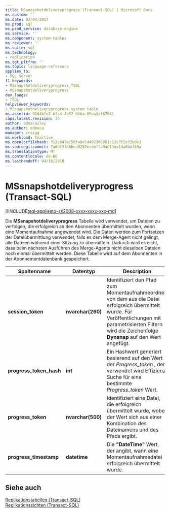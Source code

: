 ```yaml
---
title: MSsnapshotdeliveryprogress (Transact-SQL) | Microsoft Docs
ms.custom: ''
ms.date: 03/04/2017
ms.prod: sql
ms.prod_service: database-engine
ms.service: ''
ms.component: system-tables
ms.reviewer: ''
ms.suite: sql
ms.technology:
- replication
ms.tgt_pltfrm: ''
ms.topic: language-reference
applies_to:
- SQL Server
f1_keywords:
- MSsnapshotdeliveryprogress_TSQL
- MSsnapshotdeliveryprogress
dev_langs:
- TSQL
helpviewer_keywords:
- MSsnapshotdeliveryprogress system table
ms.assetid: 9164bfe2-6fc4-4b52-946a-09ea3cf67041
caps.latest.revision: 30
author: edmacauley
ms.author: edmaca
manager: craigg
ms.workload: Inactive
ms.openlocfilehash: 312cb47a150fa8e1d492306981c13c2f2e32bde3
ms.sourcegitcommit: 7a6df3fd5bea9282ecdeffa94d13ea1da6def80a
ms.translationtype: MT
ms.contentlocale: de-DE
ms.lasthandoff: 04/16/2018
---
```

# <a name="mssnapshotdeliveryprogress-transact-sql"></a>MSsnapshotdeliveryprogress (Transact-SQL)
[!INCLUDE[tsql-appliesto-ss2008-xxxx-xxxx-xxx-md](../../includes/tsql-appliesto-ss2008-xxxx-xxxx-xxx-md.md)]

  Die **MSsnapshotdeliveryprogress** Tabelle wird verwendet, um Dateien zu verfolgen, die erfolgreich an den Abonnenten übermittelt wurden, wenn eine Momentaufnahme angewendet wird. Die Daten werden zum Fortsetzen der Dateiübermittlung verwendet, falls es dem Merge-Agent nicht gelingt, alle Dateien während einer Sitzung zu übermitteln. Dadurch wird erreicht, dass beim nächsten Ausführen des Merge-Agents nicht dieselben Dateien noch einmal übermittelt werden. Diese Tabelle wird auf dem Abonnenten in der Abonnementdatenbank gespeichert.  
  
|Spaltenname|Datentyp|Description|  
|-----------------|---------------|-----------------|  
|**session_token**|**nvarchar(260)**|Identifiziert den Pfad zum Momentaufnahmeordner, von dem aus die Datei erfolgreich übermittelt wurde. Für Veröffentlichungen mit parametrisierten Filtern wird die Zeichenfolge **Dynsnap** auf den Wert angefügt.|  
|**progress_token_hash**|**int**|Ein Hashwert generiert basierend auf den Wert der *Progress_token* , der verwendet wird Effizienz Suche für eine bestimmte *Progress_token* Wert.|  
|**progress_token**|**nvarchar(500)**|Identifiziert eine Datei, die erfolgreich übermittelt wurde, wobei der Wert sich aus einer Kombination des Dateinamens und des Pfads ergibt.|  
|**progress_timestamp**|**datetime**|Die **"DateTime"** Wert, der angibt, wann eine Momentaufnahmedatei erfolgreich übermittelt wurde.|  
  
## <a name="see-also"></a>Siehe auch  
 [Replikationstabellen &#40;Transact-SQL&#41;](../../relational-databases/system-tables/replication-tables-transact-sql.md)   
 [Replikationssichten &#40;Transact-SQL&#41;](../../relational-databases/system-views/replication-views-transact-sql.md)  
  
  
